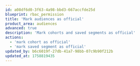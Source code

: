 ```yaml
---
id: a08df6d0-3f63-4a98-bbd3-667accfde25d
blueprint: rbac_permission
title: 'Mark audiences as official'
product_area: audiences
advanced: true
description: 'Mark cohorts and saved segments as official'
actions:
  - 'mark cohort as official'
  - 'mark saved segment as official'
updated_by: b6c6019f-27db-41a7-98bb-07c9b90f212b
updated_at: 1758819435
---
```

